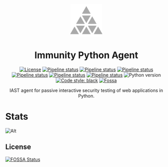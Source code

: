 <p align="center">
<img alt="Logo" src="assets/favicon_gray.png" height="100px">
</p>

<h1 align="center">Immunity Python Agent</h1>

<p align="center">
<a href="https://www.gnu.org/licenses/gpl-3.0"><img alt="License" src="https://img.shields.io/badge/License-GPLv3-blue.svg"></a>
<a href="https://github.com/light-hat/smart_ids/actions"><img alt="Pipeline status" src="https://github.com/light-hat/immunity/workflows/Gitleaks/badge.svg"></a>
<a href="https://github.com/light-hat/smart_ids/actions"><img alt="Pipeline status" src="https://github.com/light-hat/immunity/workflows/Pylint/badge.svg"></a>
<a href="https://github.com/light-hat/smart_ids/actions"><img alt="Pipeline status" src="https://github.com/light-hat/immunity/workflows/CodeQL/badge.svg"></a>
<a href="https://github.com/light-hat/smart_ids/actions"><img alt="Pipeline status" src="https://github.com/light-hat/immunity/workflows/Bandit%20SAST/badge.svg"></a>
<a href="https://github.com/light-hat/smart_ids/actions"><img alt="Pipeline status" src="https://github.com/light-hat/immunity/workflows/Test%20Build/badge.svg"></a>
<a href="https://github.com/light-hat/smart_ids/actions"><img alt="Pipeline status" src="https://github.com/light-hat/immunity/workflows/Release/badge.svg"></a>
<img alt="Python version" src="https://img.shields.io/badge/Python-3.7%20|%203.8%20|%203.9%20|%203.10%20|%203.11%20|%203.12-3776AB.svg?style=flat&logo=python&logoColor=white">
<a href="https://github.com/psf/black"><img alt="Code style: black" src="https://img.shields.io/badge/code%20style-black-000000.svg"></a>
<a href="https://app.fossa.com/projects/git%2Bgithub.com%2Flight-hat%2Fimmunity-python-agent?ref=badge_shield"><img alt="Fossa" src="https://app.fossa.com/api/projects/git%2Bgithub.com%2Flight-hat%2Fimmunity-python-agent.svg?type=shield"></a>
</p>

<p align="center">
IAST agent for passive interactive security testing of web applications in Python.
</p>

# Stats

![Alt](https://repobeats.axiom.co/api/embed/570d9cf06c9a72e02f22480cc727b63edb2fddb1.svg "Repobeats analytics image")

## License
[![FOSSA Status](https://app.fossa.com/api/projects/git%2Bgithub.com%2Flight-hat%2Fimmunity-python-agent.svg?type=large)](https://app.fossa.com/projects/git%2Bgithub.com%2Flight-hat%2Fimmunity-python-agent?ref=badge_large)